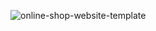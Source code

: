 
![online-shop-website-template](https://github.com/user-attachments/assets/fff145dd-9360-41e0-b310-c449cf81fc3c)
